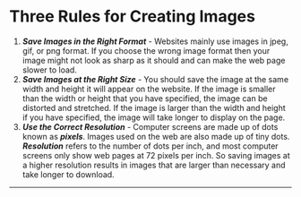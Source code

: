 # Three Rules for Creating Images

1. ***Save Images in the Right Format*** - Websites mainly use images in jpeg, gif, or png format. If you choose the wrong image format then your image might not look as sharp as it should and can make the web page slower to load.
2. ***Save Images at the Right Size*** - You should save the image at the same width and height it will appear on the website. If the image is smaller than the width or height that you have specified, the image can be distorted and stretched. If the image is larger than the width and height if you have specified, the image will take longer to display on the page.
3. ***Use the Correct Resolution*** - Computer screens are made up of dots known as ***pixels***. Images used on the web are also made up of tiny dots. ***Resolution*** refers to the number of dots per inch, and most computer screens only show web pages at 72 pixels per inch. So saving images at a higher resolution results in images that are larger than necessary and take longer to download.

---
